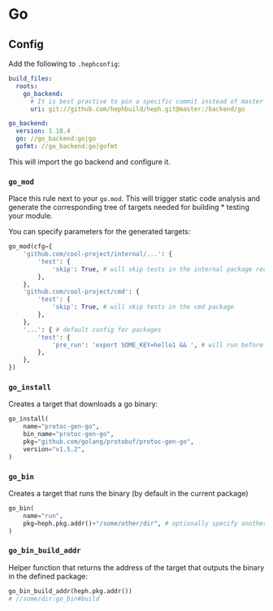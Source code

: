 # Go

## Config

Add the following to `.hephconfig`:

```yaml title=".hephconfig"
build_files:
  roots:
    go_backend:
      # It is best practise to pin a specific commit instead of master
      uri: git://github.com/hephbuild/heph.git@master:/backend/go

go_backend:
  version: 1.18.4
  go: //go_backend:go|go
  gofmt: //go_backend:go|gofmt
```

This will import the go backend and configure it. 

### `go_mod`

Place this rule next to your `go.mod`. This will trigger static code analysis and generate the corresponding tree of targets needed for building * testing your module.

You can specify parameters for the generated targets:

```python
go_mod(cfg={
    'github.com/cool-project/internal/...': {
        'test': {
            'skip': True, # will skip tests in the internal package recursively
        },
    },
    'github.com/cool-project/cmd': {
        'test': {
            'skip': True, # will skip tests in the cmd package
        },
    },
    '...': { # default config for packages
        'test': {
            'pre_run': 'export SOME_KEY=hello1 && ', # will run before invoking the test binary
        },
    },
})
```

### `go_install`

Creates a target that downloads a go binary:

```python
go_install(
    name="protoc-gen-go",
    bin_name="protoc-gen-go",
    pkg="github.com/golang/protobuf/protoc-gen-go",
    version="v1.5.2",
)
```

### `go_bin`

Creates a target that runs the binary (by default in the current package)

```python
go_bin(
	name="run",
	pkg=heph.pkg.addr()+"/some/other/dir", # optionally specify another package
)
```

### `go_bin_build_addr`

Helper function that returns the address of the target that outputs the binary in the defined package:

```python
go_bin_build_addr(heph.pkg.addr())
# //some/dir:go_bin#build
```
